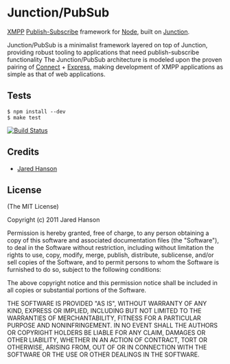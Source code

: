 # Junction/PubSub

[XMPP](http://xmpp.org/) [Publish-Subscribe](http://xmpp.org/extensions/xep-0060.html)
framework for [Node](http://nodejs.org), built on [Junction](http://github.com/jaredhanson/junction).

Junction/PubSub is a minimalist framework layered on top of Junction, providing
robust tooling to applications that need publish-subscribe functionality  The
Junction/PubSub architecture is modeled upon the proven pairing of
[Connect](http://www.senchalabs.org/connect/) + [Express](http://expressjs.com/),
making development of XMPP applications as simple as that of web applications.

## Tests

    $ npm install --dev
    $ make test

[![Build Status](https://secure.travis-ci.org/jaredhanson/junction-pubsub.png)](http://travis-ci.org/jaredhanson/junction-pubsub)

## Credits

  - [Jared Hanson](http://github.com/jaredhanson)

## License

(The MIT License)

Copyright (c) 2011 Jared Hanson

Permission is hereby granted, free of charge, to any person obtaining a copy of
this software and associated documentation files (the "Software"), to deal in
the Software without restriction, including without limitation the rights to
use, copy, modify, merge, publish, distribute, sublicense, and/or sell copies of
the Software, and to permit persons to whom the Software is furnished to do so,
subject to the following conditions:

The above copyright notice and this permission notice shall be included in all
copies or substantial portions of the Software.

THE SOFTWARE IS PROVIDED "AS IS", WITHOUT WARRANTY OF ANY KIND, EXPRESS OR
IMPLIED, INCLUDING BUT NOT LIMITED TO THE WARRANTIES OF MERCHANTABILITY, FITNESS
FOR A PARTICULAR PURPOSE AND NONINFRINGEMENT. IN NO EVENT SHALL THE AUTHORS OR
COPYRIGHT HOLDERS BE LIABLE FOR ANY CLAIM, DAMAGES OR OTHER LIABILITY, WHETHER
IN AN ACTION OF CONTRACT, TORT OR OTHERWISE, ARISING FROM, OUT OF OR IN
CONNECTION WITH THE SOFTWARE OR THE USE OR OTHER DEALINGS IN THE SOFTWARE.
